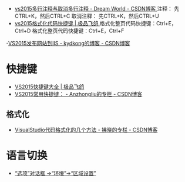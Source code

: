 

- [vs2015多行注释与取消多行注释 - Dream World - CSDN博客 ](http://blog.csdn.net/sinat_27456831/article/details/50808056)
注释： 先CTRL+K，然后CTRL+C 
取消注释： 先CTRL+K，然后CTRL+U
- [vs2015格式化代码快捷键 | 极品飞鸽 ](http://feiger.cn/?p=4719)
格式化整页代码快捷键：Ctrl+E，Ctrl+D
格式化整页代码快捷键：Ctrl+E，Ctrl+F


-[VS2015发布网站到IIS - kydkong的博客 - CSDN博客 ](http://blog.csdn.net/kydkong/article/details/49563193?locationNum=4&fps=1)

# 快捷键

- [VS2015快捷键大全 | 极品飞鸽 ](http://feiger.cn/?p=4118)
- [VS2015常用快捷键： - Anzhongliu的专栏 - CSDN博客 ](http://blog.csdn.net/anzhongliu/article/details/48750637)

## 格式化
- [VisualStudio代码格式化的几个方法 - 拂晓的专栏 - CSDN博客 ](http://blog.csdn.net/lisongjia123/article/details/49706595)


# 语言切换
- [“选项”对话框 ->“环境”->“区域设置” ](https://msdn.microsoft.com/zh-cn/library/kycbhy5d.aspx)